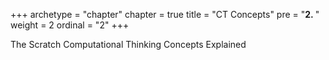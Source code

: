 +++
archetype = "chapter"
chapter = true
title = "CT Concepts"
pre = "<b>2. </b>"
weight = 2
ordinal = "2"
+++

The Scratch Computational Thinking Concepts Explained